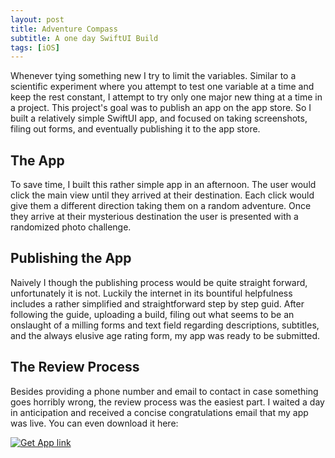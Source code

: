 ```yaml
---
layout: post
title: Adventure Compass
subtitle: A one day SwiftUI Build
tags: [iOS]
---
```


Whenever tying something new I try to limit the variables. Similar to a scientific experiment where you attempt to test one variable at a time and keep the rest constant, I attempt to try only one major new thing at a time in a project. This project's goal was to publish an app on the app store. So I built a relatively simple SwiftUI app, and focused on taking screenshots, filing out forms, and eventually publishing it to the app store.

## The App

To save time, I built this rather simple app in an afternoon. The user would click the main view until they arrived at their destination. Each click would give them a different direction taking them on a random adventure. Once they arrive at their mysterious destination the user is presented with a randomized photo challenge.

## Publishing the App

 Naively I though the publishing process would be quite straight forward, unfortunately it is not. Luckily the internet in its bountiful helpfulness includes a rather simplified and straightforward step by step guid. After following the guide, uploading a build, filing out what seems to be an onslaught of a milling forms and text field regarding descriptions, subtitles, and the always elusive age rating form, my app was ready to be submitted.

 ## The Review Process

 Besides providing a phone number and email to contact in case something goes horribly wrong, the review process was the easiest part. I waited a day in anticipation and received a concise congratulations email that my app was live. You can even download it here:

[![Get App link](https://www.peterfoxflick.com/assets/img/appStoreImg.svg)](https://apps.apple.com/us/app/adventure-compass/id1512049941)
